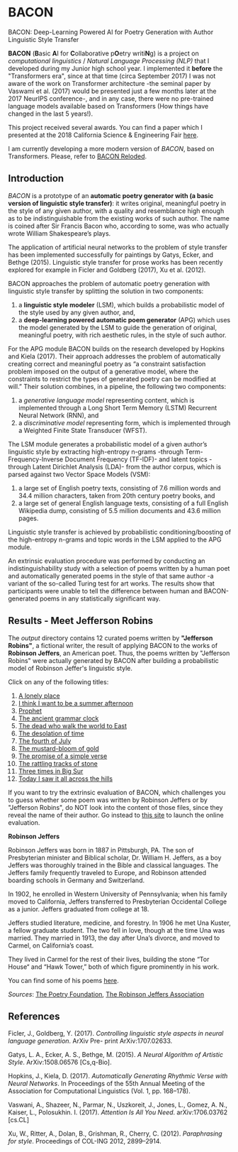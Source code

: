 # BACON
BACON: Deep-Learning Powered AI for Poetry Generation with Author Linguistic Style Transfer

**BACON** (**B**asic **A**I for **C**ollaborative p**O**etry writi**N**g) is a project on _computational linguistics_ / _Natural Language Processing (NLP)_ that I developed during my Junior high school year. I implemented it __before__ the "Transformers era", since at that time (circa September 2017) I was not aware of the work on Transformer architecture -the seminal paper by Vaswami et al. (2017) would be presented just a few months later at the 2017 NeurIPS conference-, and in any case, there were no pre-trained language models available based on Transformers (How things have changed in the last 5 years!).

This project received several awards. You can find a paper which I presented at the 2018 California Science & Engineering Fair [here](https://github.com/alexrodpas/BACON/blob/master/BACON%20-%20Paper.pdf).

I am currently developing a more modern version of _BACON_, based on Transformers. Please, refer to [BACON Reloded](https://github.com/alexrodpas/BACONv2).

## Introduction

_BACON_ is a prototype of an **automatic poetry generator with (a basic version of linguistic style transfer)**: it writes original, meaningful poetry in the style of any given author, with a quality and resemblance high enough as to be indistinguishable from the existing works of such author. The name is coined after Sir Francis Bacon who, according to some, was who actually wrote William Shakespeare’s plays.

The application of artificial neural networks to the problem of style transfer has been implemented successfully for paintings by Gatys, Ecker, and Bethge (2015). Linguistic style transfer for prose works has been recently explored for example in Ficler and Goldberg (2017), Xu et al. (2012).

BACON approaches the problem of automatic poetry generation with linguistic style transfer by splitting the solution in two components:

1. a **linguistic style modeler** (LSM), which builds a probabilistic model of the style used by any given author, and, 
2. a **deep-learning powered automatic poem generator** (APG) which uses the model generated by the LSM to guide the generation of original, meaningful poetry, with rich aesthetic rules, in the style of such author.

For the APG module BACON builds on the research developed by Hopkins and Kiela (2017). Their approach addresses the problem of automatically creating correct and meaningful poetry as “a constraint satisfaction problem imposed on the output of a generative model, where the constraints to restrict the types of generated poetry can be modified at will.” Their solution combines, in a pipeline, the following two components: 

1. a _generative language model_ representing content, which is implemented through a Long Short Term Memory (LSTM) Recurrent Neural Network (RNN), and
1. a _discriminative model_ representing form, which is implemented through a Weighted Finite State Transducer (WFST).

The LSM module generates a probabilistic model of a given author’s linguistic style by extracting high-entropy n-grams -through Term-Frequency-Inverse Document Frequency (TF-IDF)- and latent topics -through Latent Dirichlet Analysis (LDA)- from the author corpus, which is parsed against two Vector Space Models (VSM):

1. a large set of English poetry texts, consisting of 7.6 million words and 34.4 million characters, taken from 20th century poetry books, and 
1. a large set of general English language texts, consisting of a full English Wikipedia dump, consisting of 5.5 million documents and 43.6 million pages.

Linguistic style transfer is achieved by probabilistic conditioning/boosting of the high-entropy n-grams and topic words in the LSM applied to the APG module.

An extrinsic evaluation procedure was performed by conducting an indistinguishability study with a selection of poems written by a human poet and automatically generated poems in the style of that same author -a variant of the so-called Turing test for art works. The results show that participants were unable to tell the difference between human and BACON-generated poems in any statistically significant way.

## Results - Meet Jefferson Robins

The _output_ directory contains 12 curated poems written by **"Jefferson Robins"**, a fictional writer, the result of applying BACON to the works of **Robinson Jeffers**, an American poet. Thus, the poems written by "Jefferson Robins" were actually generated by BACON after building a probabilistic model of Robinson Jeffer's linguistic style.

Click on any of the following titles:
1. [A lonely place](https://github.com/alexrodpas/BACON/tree/master/output/Jefferson_Robins/A_lonely_place.md) 
2. [I think I want to be a summer afternoon](https://github.com/alexrodpas/BACON/tree/master/output/Jefferson_Robins/I_think_I_want_to_be_a_summer_afternoon.md)
3. [Prophet](https://github.com/alexrodpas/BACON/tree/master/output/Jefferson_Robins/Prophet.md)
4. [The ancient grammar clock](https://github.com/alexrodpas/BACON/tree/master/output/Jefferson_Robins/The_ancient_grammar_clock.md)
5. [The dead who walk the world to East](https://github.com/alexrodpas/BACON/tree/master/output/Jefferson_Robins/The_dead_who_walk_the_world_to_East.md)
6. [The desolation of time](https://github.com/alexrodpas/BACON/tree/master/output/Jefferson_Robins/The_desolation_of_time.md)
7. [The fourth of July](https://github.com/alexrodpas/BACON/tree/master/output/Jefferson_Robins/The_fourth_of_July.md)
8. [The mustard-bloom of gold](https://github.com/alexrodpas/BACON/tree/master/output/Jefferson_Robins/The_mustard-bloom_of_gold.md)
9. [The promise of a simple verse](https://github.com/alexrodpas/BACON/tree/master/output/Jefferson_Robins/The_promise_of_a_simple_verse.md)
10. [The rattling tracks of stone](https://github.com/alexrodpas/BACON/tree/master/output/Jefferson_Robins/The_rattling_tracks_of_stone.md)
11. [Three times in Big Sur](https://github.com/alexrodpas/BACON/tree/master/output/Jefferson_Robins/Three_times_in_Big_Sur.md)
12. [Today I saw it all across the hills](https://github.com/alexrodpas/BACON/tree/master/output/Jefferson_Robins/Today_I_saw_it_all_across_the_hills.md)

If you want to try the extrinsic evaluation of BACON, which challenges you to guess whether some poem was written by Robinson Jeffers or by "Jefferson Robins", do NOT look into the content of those files, since they reveal the name of their author. Go instead to [this site](https://goo.gl/forms/kSwrXXOwt9mmMH893) to launch the online evaluation. 

**Robinson Jeffers**

Robinson Jeffers was born in 1887 in Pittsburgh, PA. The son of Presbyterian minister and Biblical scholar, Dr. William H. Jeffers, as a boy Jeffers was thoroughly trained in the Bible and classical languages. The Jeffers family frequently traveled to Europe, and Robinson attended boarding schools in Germany and Switzerland. 

In 1902, he enrolled in Western University of Pennsylvania; when his family moved to California, Jeffers transferred to Presbyterian Occidental College as a junior. Jeffers graduated from college at 18.

Jeffers studied literature, medicine, and forestry. In 1906 he met Una Kuster, a fellow graduate student. The two fell in love, though at the time Una was married. They married in 1913, the day after Una’s divorce, and moved to Carmel, on California’s coast. 

They lived in Carmel for the rest of their lives, building the stone “Tor House“ and “Hawk Tower,” both of which figure prominently in his work.

You can find some of his poems [here](https://robinsonjeffersassociation.org/his-writing/poetry/).

_Sources_: [The Poetry Foundation](https://www.poetryfoundation.org/poets/robinson-jeffers), [The Robinson Jeffers Association](https://robinsonjeffersassociation.org)


## References

Ficler, J., Goldberg, Y. (2017). _Controlling linguistic style aspects in neural language generation_. ArXiv Pre- print ArXiv:1707.02633.

Gatys, L. A., Ecker, A. S., Bethge, M. (2015). _A Neural Algorithm of Artistic Style_. ArXiv:1508.06576 [Cs,q-Bio].

Hopkins, J., Kiela, D. (2017). _Automatically Generating Rhythmic Verse with Neural Networks_. In Proceedings of the 55th Annual Meeting of the Association for Computational Linguistics (Vol. 1, pp. 168–178).

Vaswani, A., Shazeer, N., Parmar, N., Uszkoreit, J., Jones, L., Gomez, A. N., Kaiser, L., Polosukhin. I. (2017). _Attention Is All You Need_. arXiv:1706.03762 [cs.CL] 

Xu, W., Ritter, A., Dolan, B., Grishman, R., Cherry, C. (2012). _Paraphrasing for style_. Proceedings of COL-ING 2012, 2899–2914.

